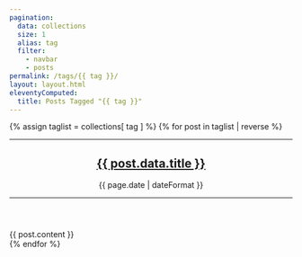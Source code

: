 ```yaml
---
pagination:
  data: collections
  size: 1
  alias: tag
  filter:
    - navbar
    - posts
permalink: /tags/{{ tag }}/
layout: layout.html
eleventyComputed:
  title: Posts Tagged "{{ tag }}"
---
```


{% assign taglist = collections[ tag ] %}
{% for post in taglist | reverse %}
<article>
    <header class="tagged">
    <hr>
        <h2><a href="{{ post.url }}">{{ post.data.title }}</a></h2>
        <time>{{ page.date | dateFormat }}</time>
    <hr>
    </header>
{{ post.content }}
</article>
{% endfor %}